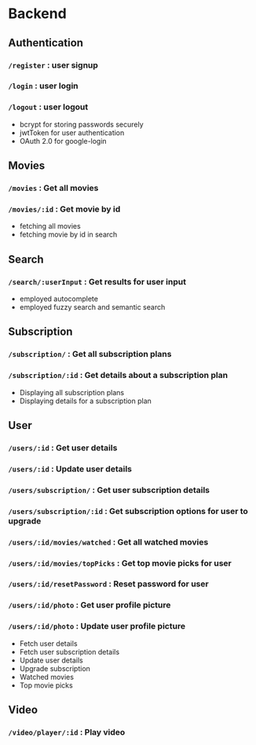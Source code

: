 # Backend

## Authentication
### `/register` : user signup
### `/login` : user login
### `/logout` : user logout
- bcrypt for storing passwords securely
- jwtToken for user authentication
- OAuth 2.0 for google-login

## Movies
### `/movies` : Get all movies
### `/movies/:id` : Get movie by id
- fetching all movies
- fetching movie by id in search

## Search
### `/search/:userInput` : Get results for user input
- employed autocomplete
- employed fuzzy search and semantic search

## Subscription
### `/subscription/` : Get all subscription plans
### `/subscription/:id` : Get details about a subscription plan
- Displaying all subscription plans
- Displaying details for a subscription plan

## User
### `/users/:id` : Get user details
### `/users/:id` : Update user details
### `/users/subscription/` : Get user subscription details
### `/users/subscription/:id` : Get subscription options for user to upgrade
### `/users/:id/movies/watched` : Get all watched movies
### `/users/:id/movies/topPicks` : Get top movie picks for user
### `/users/:id/resetPassword` : Reset password for user
### `/users/:id/photo` : Get user profile picture
### `/users/:id/photo` : Update user profile picture
- Fetch user details
- Fetch user subscription details
- Update user details
- Upgrade subscription
- Watched movies
- Top movie picks

## Video
### `/video/player/:id` : Play video

